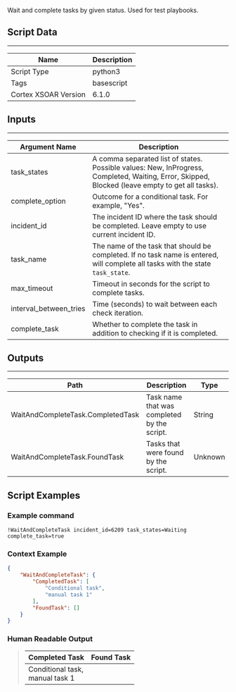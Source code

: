 Wait and complete tasks by given status. Used for test playbooks.

## Script Data

---

| **Name** | **Description** |
| --- | --- |
| Script Type | python3 |
| Tags | basescript |
| Cortex XSOAR Version | 6.1.0 |

## Inputs

---

| **Argument Name** | **Description** |
| --- | --- |
| task_states | A comma separated list of states. Possible values: New, InProgress, Completed, Waiting, Error, Skipped, Blocked \(leave empty to get all tasks\). |
| complete_option | Outcome for a conditional task. For example, "Yes". |
| incident_id | The incident ID where the task should be completed. Leave empty to use current incident ID. |
| task_name | The name of the task that should be completed. If no task name is entered, will complete all tasks with the state `task_state`. |
| max_timeout | Timeout in seconds for the script to complete tasks. |
| interval_between_tries | Time (seconds) to wait between each check iteration.  |
| complete_task | Whether to complete the task in addition to checking if it is completed. |

## Outputs

---

| **Path** | **Description** | **Type** |
| --- | --- | --- |
| WaitAndCompleteTask.CompletedTask | Task name that was completed by the script. | String |
| WaitAndCompleteTask.FoundTask | Tasks that were found by the script. | Unknown |


## Script Examples

### Example command

```!WaitAndCompleteTask incident_id=6209 task_states=Waiting complete_task=true```

### Context Example

```json
{
    "WaitAndCompleteTask": {
        "CompletedTask": [
            "Conditional task",
            "manual task 1"
        ],
        "FoundTask": []
    }
}
```

### Human Readable Output

>|Completed Task|Found Task|
>|---|---|
>| Conditional task,<br/>manual task 1 |  |

